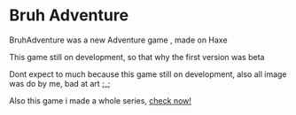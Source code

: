 # Bruh Adventure

BruhAdventure was a new Adventure game , made on Haxe

This game still on development, so that why the first version was beta

Dont expect to much because this game still on development, also all image was do by me, bad at art ;_;

Also this game i made a whole series, [check now!](https://www.youtube.com/watch?v=VFbTrgd_PYY&list=PLGEqBG50xlVH4WCNbN0EPaFZXLLeEyN8s)

